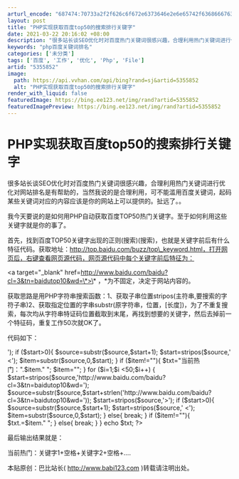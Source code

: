```yaml
---
arturl_encode: "687474:70733a2f2f626c6f672e6373646e2e6e65742f636866676366:312f61727469636c652f64657461696c732f35333535383532"
layout: post
title: "PHP实现获取百度top50的搜索排行关键字"
date: 2021-03-22 20:16:02 +08:00
description: "很多站长谈SEO优化时对百度热门关键词很感兴趣，合理利用热门关键词进行优化对网站排名是有帮助的，当然"
keywords: "php百度关键词排名"
categories: ['未分类']
tags: ['百度', '工作', '优化', 'Php', 'File']
artid: "5355852"
image:
  path: https://api.vvhan.com/api/bing?rand=sj&artid=5355852
  alt: "PHP实现获取百度top50的搜索排行关键字"
render_with_liquid: false
featuredImage: https://bing.ee123.net/img/rand?artid=5355852
featuredImagePreview: https://bing.ee123.net/img/rand?artid=5355852
---
```


# PHP实现获取百度top50的搜索排行关键字

很多站长谈SEO优化时对百度热门关键词很感兴趣，合理利用热门关键词进行优化对网站排名是有帮助的，当然我说的是合理利用，可不能滥用百度关键词，起码某些关键词对应的内容应该是你的网站上可以提供的。扯远了。。
  
我今天要说的是如何用PHP自动获取百度TOP50热门关键字。至于如何利用这些关键字就是你的事了。
  
首先，找到百度TOP50关键字出现的正则(搜索)(搜索)，也就是关键字前后有什么特征代码。获取地址：http://top.baidu.com/buzz/top\_keyword.html，打开网页后，右键查看网页源代码，网页源代码中每个关键字前后特征为：
  
<a target="\_blank" href=http://www.baidu.com/baidu?cl=3&tn=baidutop10&wd=\*>\* </a>，\*为不固定，决定于网站内容的。
  
获取思路是用PHP字符串搜索函数：1、获取子串位置stripos(主符串,要搜索的字符子串)2、获取指定位置的字串substr(原字符串，位置，[长度])，为了不重复搜索，每次均从字符串特证码位置截取到末尾，再找到想要的关键字，然后去掉前一个特征码，重复工作50次就OK了。
  
  
代码如下：

<?php
  
$txt="";
  
$item="";
  
$source = file\_get\_contents('http://top.baidu.com/buzz/top\_keyword.html');
  
$start=stripos($source,'http://www.baidu.com/baidu?cl=3&tn=baidutop10&wd=');
  
$source=substr($source,$start+strlen('http://www.baidu.com/baidu?cl=3&tn=baidutop10&wd='));
  
$start=stripos($source,'>');
  
if ($start>0){
  
$source=substr($source,$start+1);
  
$start=stripos($source,' <');
  
  
$item=substr($source,0,$start);
  
}
  
if ($item!=""){
  
$txt="当前热门：".$item."&nbsp;";
  
$item="";
  
}
  
for ($i=1;$i <50;$i++) {
  
$start=stripos($source,'http://www.baidu.com/baidu?cl=3&tn=baidutop10&wd=');
  
$source=substr($source,$start+strlen('http://www.baidu.com/baidu?cl=3&tn=baidutop10&wd='));
  
$start=stripos($source,'>');
  
if ($start>0){
  
$source=substr($source,$start+1);
  
$start=stripos($source,' <');
  
$item=substr($source,0,$start);
  
}
  
else{
  
break;
  
}
  
if ($item!=""){
  
$txt.=$item."&nbsp;";
  
}
  
else{
  
break;
  
}
  
  
  
  
}
  
echo $txt;
  
?>
  
  
  
  
最后输出结果就是：
  
当前热门：关键字1+空格+关键字2+空格+....
  
本贴原创：巴比站长(
<http://www.babi123.com>
)转载请注明出处。
